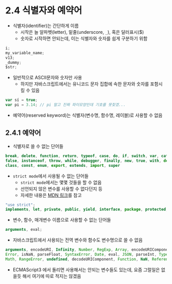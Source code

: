 # 2.4 식별자와 예약어

- 식별자(identifier)는 간단하게 이름
  - 시작은 늘 알파벳(letter), 밑줄(underscore, `_`), 혹은 달러표시(\$)
  - 숫자로 시작하면 안되는데, 이는 식별자와 숫자를 쉽게 구분하기 위함

```javascript
i;
my_variable_name;
v13;
_dummy;
$str;
```

- 일반적으로 ASCII문자와 숫자만 사용
  - 하지만 자바스크립트에서는 유니코드 문자 집합에 속한 문자와 숫자를 포함시킬 수 있음

```javascript
var sí = true;
var pi = 3.14; // pi 말고 진짜 파이모양인데 기호를 못찾겠...
```

- 예약어(reserved keyword)는 식별자(변수명, 함수명, 레이블)로 사용할 수 없음

## 2.4.1 예약어

- 식별자로 쓸 수 없는 단어들

```javascript
break, delete, function, return, typeof, case, do, if, switch, var, catch, else, in, this, void, continue
false, instanceof, throw, while, debugger, finally, new, true, with, default, for, null, try,
class, const, enum, export, extends, import, super
```

- `strict mode`에서 사용될 수 없는 단어들
  - `strict mode`에서는 몇몇 것들을 할 수 없음
  - 선언되지 않은 변수를 사용할 수 없다던지 등
  - 자세한 내용은 [MDN 링크](https://developer.mozilla.org/en-US/docs/Web/JavaScript/Reference/Strict_mode)를 참고

```javascript
"use strict";
implements, let, private, public, yield, interface, package, protected, static;
```

- 변수, 함수, 매개변수 이름으로 사용할 수 없는 단어들

```javascript
arguments, eval;
```

- 자바스크립트에서 사용되는 전역 변수와 함수도 변수명으로 쓸 수 없음
```javascript
arguments, encodeURI, Infinity, Number, RegExp, Array, encodeURIComponent, isFinite, Object, String, Boolean
Error, isNaN, parseFloat, SyntaxError, Date, eval, JSON, parseInt, TypeError, decodeURI, EvalError
Math, RangeError, undefined, decodeURIComponent, Function, NaN, ReferenceError, URIError
```

- ECMAScript3 에서 돌리면 사용해서는 안되는 변수들도 있는데, 요즘 그럴일은 없을듯 해서 여기에 따로 적지는 않겠음

